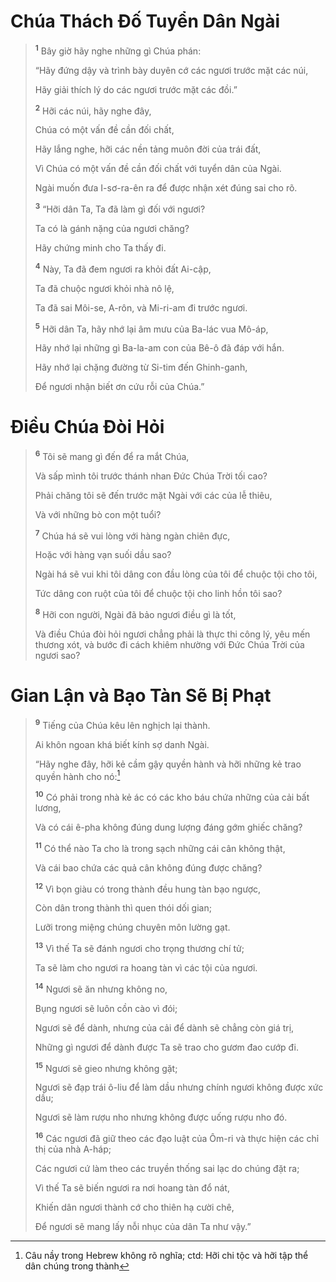 # Chúa Thách Ðố Tuyển Dân Ngài

> <sup><b>1</b></sup> Bây giờ hãy nghe những gì Chúa phán:
>
> “Hãy đứng dậy và trình bày duyên cớ các ngươi trước mặt các núi,
>
> Hãy giải thích lý do các ngươi trước mặt các đồi.”
>
> <sup><b>2</b></sup> Hỡi các núi, hãy nghe đây,
>
> Chúa có một vấn đề cần đối chất,
>
> Hãy lắng nghe, hỡi các nền tảng muôn đời của trái đất,
>
> Vì Chúa có một vấn đề cần đối chất với tuyển dân của Ngài.
>
> Ngài muốn đưa I-sơ-ra-ên ra để được nhận xét đúng sai cho rõ.
>
> <sup><b>3</b></sup> “Hỡi dân Ta, Ta đã làm gì đối với ngươi?
>
> Ta có là gánh nặng của ngươi chăng?
>
> Hãy chứng minh cho Ta thấy đi.
>
> <sup><b>4</b></sup> Này, Ta đã đem ngươi ra khỏi đất Ai-cập,
>
> Ta đã chuộc ngươi khỏi nhà nô lệ,
>
> Ta đã sai Môi-se, A-rôn, và Mi-ri-am đi trước ngươi.
>
> <sup><b>5</b></sup> Hỡi dân Ta, hãy nhớ lại âm mưu của Ba-lác vua Mô-áp,
>
> Hãy nhớ lại những gì Ba-la-am con của Bê-ô đã đáp với hắn.
>
> Hãy nhớ lại chặng đường từ Si-tim đến Ghinh-ganh,
>
> Ðể ngươi nhận biết ơn cứu rỗi của Chúa.”

# Ðiều Chúa Ðòi Hỏi

> <sup><b>6</b></sup> Tôi sẽ mang gì đến để ra mắt Chúa,
>
> Và sấp mình tôi trước thánh nhan Ðức Chúa Trời tối cao?
>
> Phải chăng tôi sẽ đến trước mặt Ngài với các của lễ thiêu,
>
> Và với những bò con một tuổi?
>
> <sup><b>7</b></sup> Chúa há sẽ vui lòng với hàng ngàn chiên đực,
>
> Hoặc với hàng vạn suối dầu sao?
>
> Ngài há sẽ vui khi tôi dâng con đầu lòng của tôi để chuộc tội cho tôi,
>
> Tức dâng con ruột của tôi để chuộc tội cho linh hồn tôi sao?
>
> <sup><b>8</b></sup> Hỡi con người, Ngài đã bảo ngươi điều gì là tốt,
>
> Và điều Chúa đòi hỏi ngươi chẳng phải là thực thi công lý, yêu mến thương xót, và bước đi cách khiêm nhường với Ðức Chúa Trời của ngươi sao?

# Gian Lận và Bạo Tàn Sẽ Bị Phạt

> <sup><b>9</b></sup> Tiếng của Chúa kêu lên nghịch lại thành.
>
> Ai khôn ngoan khá biết kính sợ danh Ngài.
>
> “Hãy nghe đây, hỡi kẻ cầm gậy quyền hành và hỡi những kẻ trao quyền hành cho nó:[^1-d77c950d-35cf-497a-94f7-90caaeb573b7]
>
> <sup><b>10</b></sup> Có phải trong nhà kẻ ác có các kho báu chứa những của cải bất lương,
>
> Và có cái ê-pha không đúng dung lượng đáng gớm ghiếc chăng?
>
> <sup><b>11</b></sup> Có thể nào Ta cho là trong sạch những cái cân không thật,
>
> Và cái bao chứa các quả cân không đúng được chăng?
>
> <sup><b>12</b></sup> Vì bọn giàu có trong thành đều hung tàn bạo ngược,
>
> Còn dân trong thành thì quen thói dối gian;
>
> Lưỡi trong miệng chúng chuyên môn lường gạt.
>
> <sup><b>13</b></sup> Vì thế Ta sẽ đánh ngươi cho trọng thương chí tử;
>
> Ta sẽ làm cho ngươi ra hoang tàn vì các tội của ngươi.
>
> <sup><b>14</b></sup> Ngươi sẽ ăn nhưng không no,
>
> Bụng ngươi sẽ luôn cồn cào vì đói;
>
> Ngươi sẽ để dành, nhưng của cải để dành sẽ chẳng còn giá trị,
>
> Những gì ngươi để dành được Ta sẽ trao cho gươm đao cướp đi.
>
> <sup><b>15</b></sup> Ngươi sẽ gieo nhưng không gặt;
>
> Ngươi sẽ đạp trái ô-liu để làm dầu nhưng chính ngươi không được xức dầu;
>
> Ngươi sẽ làm rượu nho nhưng không được uống rượu nho đó.
>
> <sup><b>16</b></sup> Các ngươi đã giữ theo các đạo luật của Ôm-ri và thực hiện các chỉ thị của nhà A-háp;
>
> Các ngươi cứ làm theo các truyền thống sai lạc do chúng đặt ra;
>
> Vì thế Ta sẽ biến ngươi ra nơi hoang tàn đổ nát,
>
> Khiến dân ngươi thành cớ cho thiên hạ cười chê,
>
> Ðể ngươi sẽ mang lấy nỗi nhục của dân Ta như vậy.”

[^1-d77c950d-35cf-497a-94f7-90caaeb573b7]: Câu nầy trong Hebrew không rõ nghĩa; ctd: Hỡi chi tộc và hỡi tập thể dân chúng trong thành
